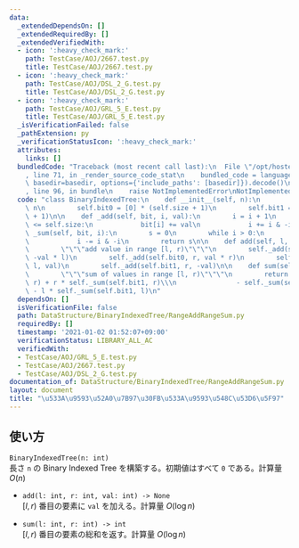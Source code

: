 ```yaml
---
data:
  _extendedDependsOn: []
  _extendedRequiredBy: []
  _extendedVerifiedWith:
  - icon: ':heavy_check_mark:'
    path: TestCase/AOJ/2667.test.py
    title: TestCase/AOJ/2667.test.py
  - icon: ':heavy_check_mark:'
    path: TestCase/AOJ/DSL_2_G.test.py
    title: TestCase/AOJ/DSL_2_G.test.py
  - icon: ':heavy_check_mark:'
    path: TestCase/AOJ/GRL_5_E.test.py
    title: TestCase/AOJ/GRL_5_E.test.py
  _isVerificationFailed: false
  _pathExtension: py
  _verificationStatusIcon: ':heavy_check_mark:'
  attributes:
    links: []
  bundledCode: "Traceback (most recent call last):\n  File \"/opt/hostedtoolcache/Python/3.9.6/x64/lib/python3.9/site-packages/onlinejudge_verify/documentation/build.py\"\
    , line 71, in _render_source_code_stat\n    bundled_code = language.bundle(stat.path,\
    \ basedir=basedir, options={'include_paths': [basedir]}).decode()\n  File \"/opt/hostedtoolcache/Python/3.9.6/x64/lib/python3.9/site-packages/onlinejudge_verify/languages/python.py\"\
    , line 96, in bundle\n    raise NotImplementedError\nNotImplementedError\n"
  code: "class BinaryIndexedTree:\n    def __init__(self, n):\n        self.size =\
    \ n\n        self.bit0 = [0] * (self.size + 1)\n        self.bit1 = [0] * (self.size\
    \ + 1)\n\n    def _add(self, bit, i, val):\n        i = i + 1\n        while i\
    \ <= self.size:\n            bit[i] += val\n            i += i & -i\n\n    def\
    \ _sum(self, bit, i):\n        s = 0\n        while i > 0:\n            s += bit[i]\n\
    \            i -= i & -i\n        return s\n\n    def add(self, l, r, val):\n\
    \        \"\"\"add value in range [l, r)\"\"\"\n        self._add(self.bit0, l,\
    \ -val * l)\n        self._add(self.bit0, r, val * r)\n        self._add(self.bit1,\
    \ l, val)\n        self._add(self.bit1, r, -val)\n\n    def sum(self, l, r):\n\
    \        \"\"\"sum of values in range [l, r)\"\"\"\n        return self._sum(self.bit0,\
    \ r) + r * self._sum(self.bit1, r)\\\n               - self._sum(self.bit0, l)\
    \ - l * self._sum(self.bit1, l)\n"
  dependsOn: []
  isVerificationFile: false
  path: DataStructure/BinaryIndexedTree/RangeAddRangeSum.py
  requiredBy: []
  timestamp: '2021-01-02 01:52:07+09:00'
  verificationStatus: LIBRARY_ALL_AC
  verifiedWith:
  - TestCase/AOJ/GRL_5_E.test.py
  - TestCase/AOJ/2667.test.py
  - TestCase/AOJ/DSL_2_G.test.py
documentation_of: DataStructure/BinaryIndexedTree/RangeAddRangeSum.py
layout: document
title: "\u533A\u9593\u52A0\u7B97\u30FB\u533A\u9593\u548C\u53D6\u5F97"
---
```


## 使い方
`BinaryIndexedTree(n: int)`  
長さ `n` の Binary Indexed Tree を構築する。初期値はすべて `0` である。計算量 $O(n)$

- `add(l: int, r: int, val: int) -> None`  
$\lbrack l, r)$ 番目の要素に `val` を加える。計算量 $O(\log n)$

- `sum(l: int, r: int) -> int`  
$\lbrack l, r)$ 番目の要素の総和を返す。計算量 $O(\log n)$
